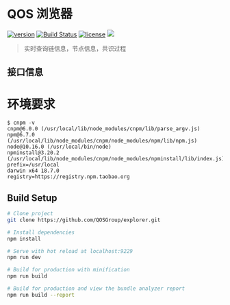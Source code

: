 # QOS 浏览器

[![version](https://img.shields.io/github/tag/QOSGroup/explorer.svg)](https://github.com/QOSGroup/explorer/releases/latest)
[![Build Status](https://travis-ci.org/QOSGroup/explorer.svg?branch=master)](https://travis-ci.org/QOSGroup/explorer)
[![license](https://img.shields.io/github/license/QOSGroup/explorer.svg)](https://github.com/QOSGroup/explorer/blob/master/LICENSE)
[![](https://tokei.rs/b1/github/QOSGroup/explorer?category=lines)](https://github.com/QOSGroup/explorer)


> 实时查询链信息，节点信息，共识过程

## 接口信息


# 环境要求
```
$ cnpm -v
cnpm@6.0.0 (/usr/local/lib/node_modules/cnpm/lib/parse_argv.js)
npm@6.7.0 (/usr/local/lib/node_modules/cnpm/node_modules/npm/lib/npm.js)
node@10.16.0 (/usr/local/bin/node)
npminstall@3.20.2 (/usr/local/lib/node_modules/cnpm/node_modules/npminstall/lib/index.js)
prefix=/usr/local
darwin x64 18.7.0
registry=https://registry.npm.taobao.org

```


## Build Setup

```bash
# Clone project
git clone https://github.com/QOSGroup/explorer.git

# Install dependencies
npm install

# Serve with hot reload at localhost:9229
npm run dev

# Build for production with minification
npm run build

# Build for production and view the bundle analyzer report
npm run build --report
```

